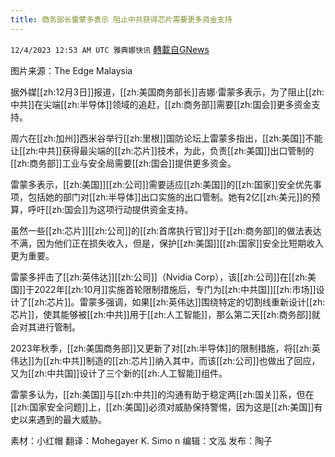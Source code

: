 ```yaml
---
title: 商务部长雷蒙多表示 阻止中共获得芯片需要更多资金支持
---
```

`12/4/2023 12:53 AM UTC 雅典娜快讯` [轉載自GNews](https://gnews.org/articles/2067282)

图片来源：The Edge Malaysia    

据外媒[[zh:12月3日]]报道，[[zh:美国商务部长]]吉娜·雷蒙多表示，为了阻止[[zh:中共]]在尖端[[zh:半导体]]领域的追赶，[[zh:商务部]]需要[[zh:国会]]更多资金支持。

周六在[[zh:加州]]西米谷举行[[zh:里根]]国防论坛上雷蒙多指出，[[zh:美国]]不能让[[zh:中共]]获得最尖端的[[zh:芯片]]技术，为此，负责[[zh:美国]]出口管制的[[zh:商务部]]工业与安全局需要[[zh:国会]]提供更多资金。

雷蒙多表示，[[zh:美国]][[zh:公司]]需要适应[[zh:美国]]的[[zh:国家]]安全优先事项，包括她的部门对[[zh:半导体]]出口实施的出口管制。她有2亿[[zh:美元]]的预算，呼吁[[zh:国会]]为这项行动提供资金支持。

虽然一些[[zh:芯片]][[zh:公司]]的[[zh:首席执行官]]对于[[zh:商务部]]的做法表达不满，因为他们正在损失收入，但是，保护[[zh:美国]][[zh:国家]]安全比短期收入更为重要。

雷蒙多抨击了[[zh:英伟达]][[zh:公司]]（Nvidia Corp），该[[zh:公司]]在[[zh:美国]]于2022年[[zh:10月]]实施首轮限制措施后，专门为[[zh:中共国]][[zh:市场]]设计了[[zh:芯片]]。雷蒙多强调，如果[[zh:英伟达]]围绕特定的切割线重新设计[[zh:芯片]]，使其能够被[[zh:中共]]用于[[zh:人工智能]]，那么第二天[[zh:商务部]]就会对其进行管制。

2023年秋季，[[zh:美国商务部]]又更新了对[[zh:半导体]]的限制措施，将[[zh:英伟达]]为[[zh:中共]]制造的[[zh:芯片]]纳入其中，而该[[zh:公司]]也做出了回应，又为[[zh:中共国]]设计了三个新的[[zh:人工智能]]组件。

雷蒙多认为，[[zh:美国]]与[[zh:中共]]的沟通有助于稳定两[[zh:国关]]系，但在[[zh:国家安全问题]]上，[[zh:美国]]必须对威胁保持警惕，因为这是[[zh:美国]]有史以来遇到的最大威胁。

         
素材：小红帽   翻译：Mohegayer K. Simo  n 编辑：文泓   发布：陶子    

